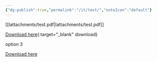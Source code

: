 ```yaml
---
{"dg-publish":true,"permalink":"/it/test/","noteIcon":"default"}
---
```


[[Iattachments/test.pdf\|Iattachments/test.pdf]]

[Download here](test.pdf){:target="_blank" download}


option 3

[Download here](test.pdf)